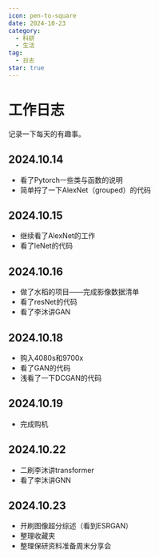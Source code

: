 ```yaml
---
icon: pen-to-square
date: 2024-10-23
category:
  - 科研
  - 生活
tag:
  - 日志
star: true
---
```


# 工作日志

记录一下每天的有趣事。

<!-- more -->

## 2024.10.14
- 看了Pytorch一些类与函数的说明
- 简单捋了一下AlexNet（grouped）的代码
## 2024.10.15
- 继续看了AlexNet的工作
- 看了leNet的代码
## 2024.10.16
- 做了水稻的项目——完成影像数据清单
- 看了resNet的代码
- 看了李沐讲GAN
## 2024.10.18
- 购入4080s和9700x
- 看了GAN的代码
- 浅看了一下DCGAN的代码
## 2024.10.19
- 完成购机
## 2024.10.22
- 二刷李沐讲transformer
- 看了李沐讲GNN
## 2024.10.23
- 开刷图像超分综述（看到ESRGAN）
- 整理收藏夹
- 整理保研资料准备周末分享会